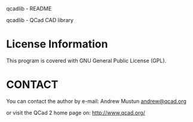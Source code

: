 qcadlib - README


qcadlib - QCad CAD library 


License Information
===================

This program is covered with GNU General Public License (GPL).


CONTACT
=======

You can contact the author by e-mail:
	Andrew Mustun <andrew@qcad.org>

or visit the QCad 2 home page on:
	http://www.qcad.org/

